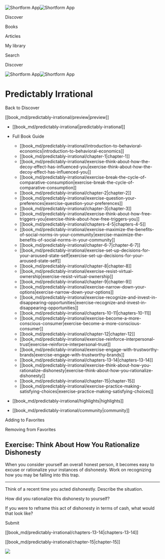 ![Shortform App](/img/logo.36a2399e.svg)![Shortform App](/img/logo-dark.70c1b072.svg)

Discover

Books

Articles

My library

Search

Discover

![Shortform App](/img/logo.36a2399e.svg)![Shortform App](/img/logo-dark.70c1b072.svg)

# Predictably Irrational

Back to Discover

[[book_md/predictably-irrational/preview|preview]]

  * [[book_md/predictably-irrational|predictably-irrational]]
  * Full Book Guide

    * [[book_md/predictably-irrational/introduction-to-behavioral-economics|introduction-to-behavioral-economics]]
    * [[book_md/predictably-irrational/chapter-1|chapter-1]]
    * [[book_md/predictably-irrational/exercise-think-about-how-the-decoy-effect-has-influenced-you|exercise-think-about-how-the-decoy-effect-has-influenced-you]]
    * [[book_md/predictably-irrational/exercise-break-the-cycle-of-comparative-consumption|exercise-break-the-cycle-of-comparative-consumption]]
    * [[book_md/predictably-irrational/chapter-2|chapter-2]]
    * [[book_md/predictably-irrational/exercise-question-your-preferences|exercise-question-your-preferences]]
    * [[book_md/predictably-irrational/chapter-3|chapter-3]]
    * [[book_md/predictably-irrational/exercise-think-about-how-free-triggers-you|exercise-think-about-how-free-triggers-you]]
    * [[book_md/predictably-irrational/chapters-4-5|chapters-4-5]]
    * [[book_md/predictably-irrational/exercise-maximize-the-benefits-of-social-norms-in-your-community|exercise-maximize-the-benefits-of-social-norms-in-your-community]]
    * [[book_md/predictably-irrational/chapter-6-7|chapter-6-7]]
    * [[book_md/predictably-irrational/exercise-set-up-decisions-for-your-aroused-state-self|exercise-set-up-decisions-for-your-aroused-state-self]]
    * [[book_md/predictably-irrational/chapter-8|chapter-8]]
    * [[book_md/predictably-irrational/exercise-resist-virtual-ownership|exercise-resist-virtual-ownership]]
    * [[book_md/predictably-irrational/chapter-9|chapter-9]]
    * [[book_md/predictably-irrational/exercise-narrow-down-your-options|exercise-narrow-down-your-options]]
    * [[book_md/predictably-irrational/exercise-recognize-and-invest-in-disappearing-opportunities|exercise-recognize-and-invest-in-disappearing-opportunities]]
    * [[book_md/predictably-irrational/chapters-10-11|chapters-10-11]]
    * [[book_md/predictably-irrational/exercise-become-a-more-conscious-consumer|exercise-become-a-more-conscious-consumer]]
    * [[book_md/predictably-irrational/chapter-12|chapter-12]]
    * [[book_md/predictably-irrational/exercise-reinforce-interpersonal-trust|exercise-reinforce-interpersonal-trust]]
    * [[book_md/predictably-irrational/exercise-engage-with-trustworthy-brands|exercise-engage-with-trustworthy-brands]]
    * [[book_md/predictably-irrational/chapters-13-14|chapters-13-14]]
    * [[book_md/predictably-irrational/exercise-think-about-how-you-rationalize-dishonesty|exercise-think-about-how-you-rationalize-dishonesty]]
    * [[book_md/predictably-irrational/chapter-15|chapter-15]]
    * [[book_md/predictably-irrational/exercise-practice-making-satisfying-choices|exercise-practice-making-satisfying-choices]]
  * [[book_md/predictably-irrational/highlights|highlights]]
  * [[book_md/predictably-irrational/community|community]]



Adding to Favorites 

Removing from Favorites 

## Exercise: Think About How You Rationalize Dishonesty

When you consider yourself an overall honest person, it becomes easy to excuse or rationalize your instances of dishonesty. Work on recognizing how you may be falling into this trap.

* * *

Think of a recent time you acted dishonestly. Describe the situation.

How did you rationalize this dishonesty to yourself?

If you were to reframe this act of dishonesty in terms of cash, what would that look like?

Submit 

[[book_md/predictably-irrational/chapters-13-14|chapters-13-14]]

[[book_md/predictably-irrational/chapter-15|chapter-15]]

![](https://bat.bing.com/action/0?ti=56018282&Ver=2&mid=c86ad397-3259-4fab-b7bd-429a6985bb1e&sid=f30c5e70639211ee87d33f0876d93783&vid=f30c9700639211eeb3a75d830392c94f&vids=0&msclkid=N&pi=0&lg=en-US&sw=800&sh=600&sc=24&nwd=1&tl=Shortform%20%7C%20Book&p=https%3A%2F%2Fwww.shortform.com%2Fapp%2Fbook%2Fpredictably-irrational%2Fexercise-think-about-how-you-rationalize-dishonesty&r=&lt=323&evt=pageLoad&sv=1&rn=762999)
